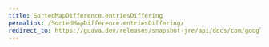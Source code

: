 ```yaml
---
title: SortedMapDifference.entriesDiffering
permalink: /SortedMapDifference.entriesDiffering/
redirect_to: https://guava.dev/releases/snapshot-jre/api/docs/com/google/common/collect/SortedMapDifference.html#entriesDiffering--
---
```

